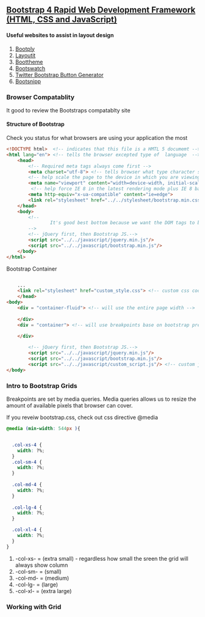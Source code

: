 ## [Bootstrap 4 Rapid Web Development Framework (HTML, CSS and JavaScript)](https://www.udemy.com/bootstrap-4-website/)

#### Useful websites to assist in layout design

1. [Bootply](http://bootply.com)  
2. [Layoutit](http://layoutit.com)
3. [Boottheme](http://boottheme.com)
4. [Bootswatch](http://bootswatch.com)
5. [Twitter Bootstrap Button Generator](http://www.plugolabs.com/twitter-bootstrap-button-generator/)
6. [Bootsnipp](https://bootsnipp.com/)

### Browser Compatablity 

It good to review the Bootstraps compatablty  site

#### Structure of Bootstrap

Check you status for what browsers are using your application the most

```html 
<!DOCTYPE html>  <!-- indicates that this file is a HMTL 5 documemt -->
<html lang="en"> <!-- tells the browser excepted type of  language  -->
    <head>
        <!-- Required meta tags always come first -->
        <meta charset="utf-8"> <!-- tells browser what type character set render -->
        <!-- help scale the page to the device in which you are viewing your page on -->
        <meta name="viewport" content="width=device-width, initial-scale-1, shrink-to-fit=no">
         <!-- help force IE 8 in the latest rendering mode plus IE 8 backwards compatiable  -->
        <meta http-equiv="x-ua-compatible" content="ie=edge">
        <link rel="stylesheet" href="../../stylesheet/bootstrap.min.css">
    </head>
    <body>
        <!--
                It's good best bottom because we want the DOM tags to be rendered before jquery and bootstrap javascript can interact with it 
        -->
        <!-- jQuery first, then Bootstrap JS.-->
        <script src="../../javascript/jquery.min.js"/>
        <script src="../../javascript/bootstrap.min.js"/>
    </body>
</html>
```

Bootstrap Container

```html

    ...
    <link rel="stylesheet" href="custom_style.css"> <!-- custom css code is placed in this file -->
    </head>
<body>
    <div = "container-fluid"> <!-- will use the entire page width -->
    
    </div>
    <div = "container"> <!-- will use breakpoints base on bootstrap predined grid options settings that auto centers  -->

    </div>
    
        <!-- jQuery first, then Bootstrap JS.-->
        <script src="../../javascript/jquery.min.js"/>
        <script src="../../javascript/bootstrap.min.js"/>
        <script src="../../javascript/custom_script.js"/> <!-- custom javascript code is placed in this file -->
</body>
```

### Intro to  Bootstrap Grids

Breakpoints are set by media queries. Media queries allows us to resize the amount of available pixels that browser can cover.

If you reveiw bootstrap.css, check out css directive @media

```css 
@media (min-width: 544px ){


  .col-xs-4 {
    width: ?%;
  }
  .col-sm-4 {
    width: ?%;
  }
  
  .col-md-4 {
    width: ?%;
  }
  
  .col-lg-4 {
    width: ?%;
  }

  .col-xl-4 {
    width: ?%;
  }
}
``` 

1. -col-xs- = (extra small) - regardless how small the sreen the grid will always show column  
2. -col-sm- = (small)
3. -col-md- = (medium)
4. -col-lg- = (large)
5. -col-xl- = (extra large)

### Working with Grid

